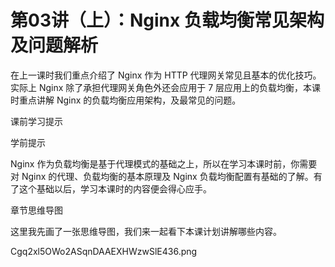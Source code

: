 # 第03讲（上）：Nginx 负载均衡常见架构及问题解析
在上一课时我们重点介绍了 Nginx 作为 HTTP 代理网关常见且基本的优化技巧。实际上 Nginx 除了承担代理网关角色外还会应用于 7 层应用上的负载均衡，本课时重点讲解 Nginx 的负载均衡应用架构，及最常见的问题。

课前学习提示

学前提示

Nginx 作为负载均衡是基于代理模式的基础之上，所以在学习本课时前，你需要对 Nginx 的代理、负载均衡的基本原理及 Nginx 负载均衡配置有基础的了解。有了这个基础以后，学习本课时的内容便会得心应手。

章节思维导图

这里我先画了一张思维导图，我们来一起看下本课计划讲解哪些内容。

Cgq2xl5OWo2ASqnDAAEXHWzwSlE436.png